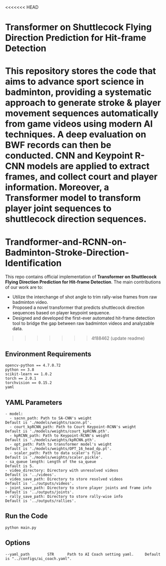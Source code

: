 <<<<<<< HEAD
# Transformer on Shuttlecock Flying Direction Prediction for Hit-frame Detection
This repository stores the code that aims to advance sport science in badminton, providing a systematic approach to generate stroke & player movement sequences automatically from game videos using modern AI techniques. A deep evaluation on BWF records can then be conducted.
CNN and Keypoint R-CNN models are applied to extract frames, and collect court and player information. Moreover, a Transformer model to transform player joint sequences to shuttlecock direction sequences.
=======
# Trandformer-and-RCNN-on-Badminton-Stroke-Direction-Identification
This repo contains official implementation of <strong>Transformer on Shuttlecock Flying Direction Prediction for Hit-frame Detection</strong>.
The main contributions of our work are to:
  - Utilize the interchange of shot angle to trim rally-wise frames from raw badminton video.
  - Proposed a novel transformer that predicts shuttlecock direction sequences based on player keypoint sequence.
  - Designed and developed the first-ever automated hit-frame detection tool to bridge the gap between raw badminton videos and analyzable data.

>>>>>>> 4f88462 (update readme)
## Environment Requirements
```
opencv-python == 4.7.0.72
python == 3.8
scikit-learn == 1.0.2
torch == 2.0.1
torchvision == 0.15.2
yaml
```
## YAML Parameters
```
- model:
  - sacnn_path: Path to SA-CNN's weight                               Default is './models/weights/sacnn.pt'.
  - court_kpRCNN_path: Path to Court Keypoint-RCNN's weight           Default is './models/weights/court_kpRCNN.pth'.
  - kpRCNN_path: Path to Keypoint-RCNN's weight                       Default is './models/weights/kpRCNN.pth'.
  - opt_path: Path to transformer model's weight                      Default is './models/weights/OPT_16_head_dp.pt'.
  - scaler_path: Path to data scaler's file                           Default is './models/weights/scaler.pickle'.
- sa_queue length: Length of the sa_queue                             Default is 5.
- video_directory: Directory with unresolved videos                   Default is '../videos'.
- video_save_path: Directory to store resolved videos                 Default is '../outputs/videos'.
- joint_save_path: Directory to store player joints and frame info    Default is '../outputs/joints'.
- rally_save_path: Directory to store rally-wise info                 Default is '../outputs/rallies'.
```
## Run the Code
```
python main.py
```
## Options
```
--yaml_path        STR      Path to AI Coach setting yaml.     Default is "../configs/ai_coach.yaml".
```
